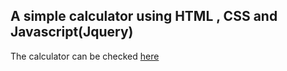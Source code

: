 ## A simple calculator using HTML , CSS and Javascript(Jquery)

The calculator can be checked [here](https://codepen.io/rkpattnaik780/full/QgLMJa/)